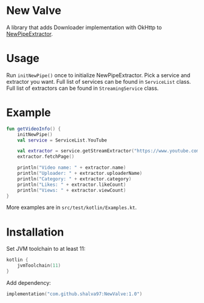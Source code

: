 # New Valve

A library that adds Downloader implementation with OkHttp to [NewPipeExtractor](https://github.com/TeamNewPipe/NewPipeExtractor).

# Usage

Run `initNewPipe()` once to initialize NewPipeExtractor. Pick a service and extractor you want. Full
list of services can be found in `ServiceList` class. Full list of extractors can be found in `StreamingService` class.

# Example

```kotlin
fun getVideoInfo() {
    initNewPipe()
    val service = ServiceList.YouTube

    val extractor = service.getStreamExtractor("https://www.youtube.com/watch?v=3L6RDYFXURA")
    extractor.fetchPage()

    println("Video name: " + extractor.name)
    println("Uploader: " + extractor.uploaderName)
    println("Category: " + extractor.category)
    println("Likes: " + extractor.likeCount)
    println("Views: " + extractor.viewCount)
}
```

More examples are in `src/test/kotlin/Examples.kt`.

# Installation

Set JVM toolchain to at least 11:

```kotlin
kotlin {
    jvmToolchain(11)
}
```

Add dependency:

```kotlin
implementation("com.github.shalva97:NewValve:1.0")
```
